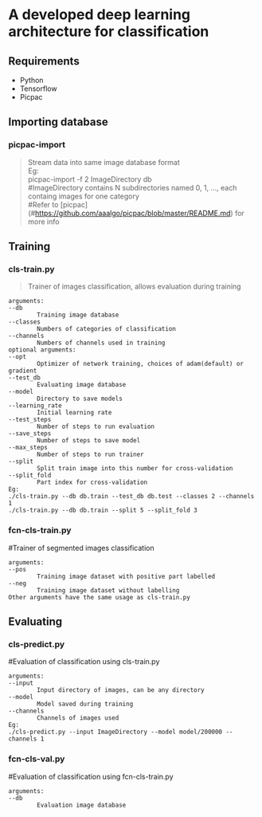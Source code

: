 # A developed deep learning architecture for classification

## Requirements
- Python
- Tensorflow
- Picpac

## Importing database
### picpac-import
>Stream data into same image database format  
Eg:  
picpac-import -f 2 ImageDirectory db  
#ImageDirectory contains N subdirectories named 0, 1, ..., each containg images for one category  
#Refer to [picpac] (#https://github.com/aaalgo/picpac/blob/master/README.md) for more info  

## Training
### cls-train.py
>Trainer of images classification, allows evaluation during training
```
arguments:  
--db  
		Training image database  
--classes  
		Numbers of categories of classification  
--channels  
		Numbers of channels used in training  
optional arguments:  
--opt  
        Optimizer of network training, choices of adam(default) or gradient  
--test_db  
        Evaluating image database  
--model  
        Directory to save models  
--learning_rate  
		Initial learning rate  
--test_steps  
		Number of steps to run evaluation  
--save_steps   
		Number of steps to save model  
--max_steps  
		Number of steps to run trainer  
--split  
		Split train image into this number for cross-validation  
--split_fold  
		Part index for cross-validation  
Eg:   
./cls-train.py --db db.train --test_db db.test --classes 2 --channels 1  
./cls-train.py --db db.train --split 5 --split_fold 3  
```
### fcn-cls-train.py
#Trainer of segmented images classification  
```
arguments:  
--pos  
		Training image dataset with positive part labelled  
--neg  
		Training image dataset without labelling  
Other arguments have the same usage as cls-train.py  
```
## Evaluating
### cls-predict.py
#Evaluation of classification using cls-train.py  
```
arguments:  
--input  
		Input directory of images, can be any directory  
--model  
		Model saved during training  
--channels  
		Channels of images used  
Eg:  
./cls-predict.py --input ImageDirectory --model model/200000 --channels 1  
```
### fcn-cls-val.py
#Evaluation of classification using fcn-cls-train.py  
```
arguments:  
--db  
		Evaluation image database  
```

